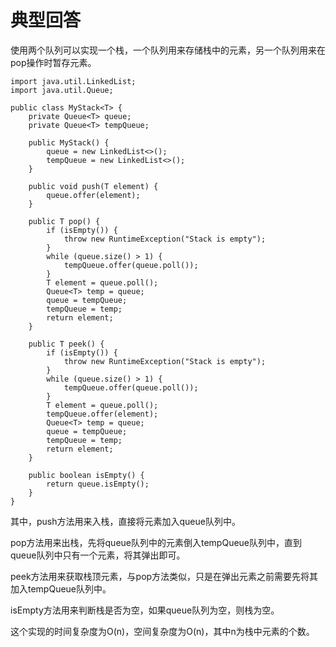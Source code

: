 # 典型回答

使用两个队列可以实现一个栈，一个队列用来存储栈中的元素，另一个队列用来在pop操作时暂存元素。

```
import java.util.LinkedList;
import java.util.Queue;

public class MyStack<T> {
    private Queue<T> queue;
    private Queue<T> tempQueue;

    public MyStack() {
        queue = new LinkedList<>();
        tempQueue = new LinkedList<>();
    }

    public void push(T element) {
        queue.offer(element);
    }

    public T pop() {
        if (isEmpty()) {
            throw new RuntimeException("Stack is empty");
        }
        while (queue.size() > 1) {
            tempQueue.offer(queue.poll());
        }
        T element = queue.poll();
        Queue<T> temp = queue;
        queue = tempQueue;
        tempQueue = temp;
        return element;
    }

    public T peek() {
        if (isEmpty()) {
            throw new RuntimeException("Stack is empty");
        }
        while (queue.size() > 1) {
            tempQueue.offer(queue.poll());
        }
        T element = queue.poll();
        tempQueue.offer(element);
        Queue<T> temp = queue;
        queue = tempQueue;
        tempQueue = temp;
        return element;
    }

    public boolean isEmpty() {
        return queue.isEmpty();
    }
}

```

其中，push方法用来入栈，直接将元素加入queue队列中。

pop方法用来出栈，先将queue队列中的元素倒入tempQueue队列中，直到queue队列中只有一个元素，将其弹出即可。

peek方法用来获取栈顶元素，与pop方法类似，只是在弹出元素之前需要先将其加入tempQueue队列中。

isEmpty方法用来判断栈是否为空，如果queue队列为空，则栈为空。

这个实现的时间复杂度为O(n)，空间复杂度为O(n)，其中n为栈中元素的个数。
